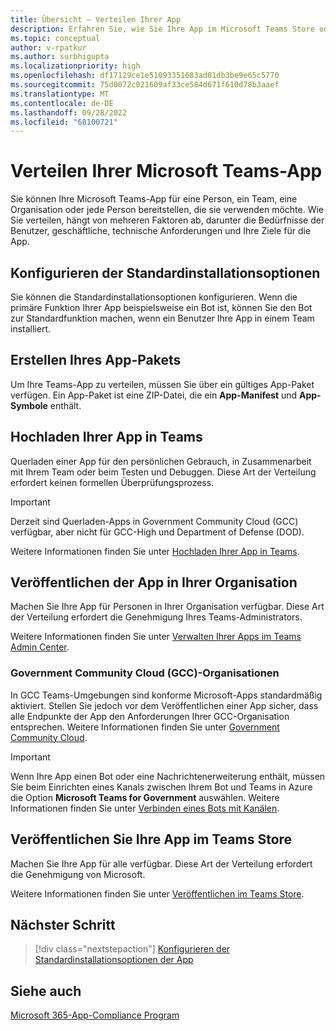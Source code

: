 ```yaml
---
title: Übersicht – Verteilen Ihrer App
description: Erfahren Sie, wie Sie Ihre App im Microsoft Teams Store oder in Ihrer Organisation verteilen, veröffentlichen. Verstehen Sie, wie die Endpunkte der App den Anforderungen Ihrer Government Community Cloud(GCC)-Organisation entsprechen müssen.
ms.topic: conceptual
author: v-rpatkur
ms.author: surbhigupta
ms.localizationpriority: high
ms.openlocfilehash: df17129ce1e51093351683ad01db3be9e65c5770
ms.sourcegitcommit: 75d0072c021609af33ce584d671f610d78b3aaef
ms.translationtype: MT
ms.contentlocale: de-DE
ms.lasthandoff: 09/28/2022
ms.locfileid: "68100721"
---
```

# <a name="distribute-your-microsoft-teams-app"></a>Verteilen Ihrer Microsoft Teams-App

Sie können Ihre Microsoft Teams-App für eine Person, ein Team, eine Organisation oder jede Person bereitstellen, die sie verwenden möchte. Wie Sie verteilen, hängt von mehreren Faktoren ab, darunter die Bedürfnisse der Benutzer, geschäftliche, technische Anforderungen und Ihre Ziele für die App.

## <a name="configure-default-install-options"></a>Konfigurieren der Standardinstallationsoptionen

Sie können die Standardinstallationsoptionen konfigurieren. Wenn die primäre Funktion Ihrer App beispielsweise ein Bot ist, können Sie den Bot zur Standardfunktion machen, wenn ein Benutzer Ihre App in einem Team installiert.

## <a name="create-your-app-package"></a>Erstellen Ihres App-Pakets

Um Ihre Teams-App zu verteilen, müssen Sie über ein gültiges App-Paket verfügen.  Ein App-Paket ist eine ZIP-Datei, die ein **App-Manifest** und **App-Symbole** enthält.

## <a name="upload-your-app-in-teams"></a>Hochladen Ihrer App in Teams

Querladen einer App für den persönlichen Gebrauch, in Zusammenarbeit mit Ihrem Team oder beim Testen und Debuggen. Diese Art der Verteilung erfordert keinen formellen Überprüfungsprozess.

> [!IMPORTANT]
> Derzeit sind Querladen-Apps in Government Community Cloud (GCC) verfügbar, aber nicht für GCC-High und Department of Defense (DOD).

Weitere Informationen finden Sie unter [Hochladen Ihrer App in Teams](apps-upload.md).

## <a name="publish-your-app-to-your-org"></a>Veröffentlichen der App in Ihrer Organisation

Machen Sie Ihre App für Personen in Ihrer Organisation verfügbar. Diese Art der Verteilung erfordert die Genehmigung Ihres Teams-Administrators.

Weitere Informationen finden Sie unter [Verwalten Ihrer Apps im Teams Admin Center](/MicrosoftTeams/manage-apps?toc=%2Fmicrosoftteams%2Fplatform%2Ftoc.json&bc=%2FMicrosoftTeams%2Fbreadcrumb%2Ftoc.json).

### <a name="government-community-cloud-gcc-organizations"></a>Government Community Cloud (GCC)-Organisationen

In GCC Teams-Umgebungen sind konforme Microsoft-Apps standardmäßig aktiviert. Stellen Sie jedoch vor dem Veröffentlichen einer App sicher, dass alle Endpunkte der App den Anforderungen Ihrer GCC-Organisation entsprechen. Weitere Informationen finden Sie unter [Government Community Cloud](../app-fundamentals-overview.md#government-community-cloud).

> [!IMPORTANT]
>Wenn Ihre App einen Bot oder eine Nachrichtenerweiterung enthält, müssen Sie beim Einrichten eines Kanals zwischen Ihrem Bot und Teams in Azure die Option **Microsoft Teams for Government** auswählen. Weitere Informationen finden Sie unter [Verbinden eines Bots mit Kanälen](/azure/bot-service/bot-service-manage-channels?view=azure-bot-service-4.0&preserve-view=true).

## <a name="publish-your-app-to-the-teams-store"></a>Veröffentlichen Sie Ihre App im Teams Store

Machen Sie Ihre App für alle verfügbar. Diese Art der Verteilung erfordert die Genehmigung von Microsoft.

Weitere Informationen finden Sie unter [Veröffentlichen im Teams Store](~/concepts/deploy-and-publish/appsource/publish.md).

## <a name="next-step"></a>Nächster Schritt

> [!div class="nextstepaction"]
> [Konfigurieren der Standardinstallationsoptionen der App](~/concepts/deploy-and-publish/add-default-install-scope.md)

## <a name="see-also"></a>Siehe auch

[Microsoft 365-App-Compliance Program](/microsoft-365-app-certification/overview)
